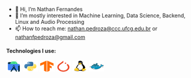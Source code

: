 - 👋 Hi, I’m Nathan Fernandes
- 👀 I’m mostly interested in Machine Learning, Data Science, Backend, Linux and Audio Processing
- 📫 How to reach me: nathan.pedroza@ccc.ufcg.edu.br or nathanfpedroza@gmail.com

<h4>Technologies I use:</h4>
 <div>
  <img align="center" alt="Android Studio" height="30" width="40" src="https://github.com/devicons/devicon/raw/master/icons/androidstudio/androidstudio-original.svg">
  <img align="center" alt="Python" height="30" width="40" src="https://raw.githubusercontent.com/devicons/devicon/master/icons/python/python-original.svg">
  <img align="center" alt="Tensorflow" height="30" width="40" src="https://github.com/devicons/devicon/blob/master/icons/tensorflow/tensorflow-original.svg">
  <img align="center" alt="Pytorch" height="30" width="40" src="https://raw.githubusercontent.com/devicons/devicon/master/icons/pytorch/pytorch-original.svg">
  <img align="center" alt="Linux" height="30" width="40" src="https://raw.githubusercontent.com/devicons/devicon/master/icons/linux/linux-original.svg">
  <img align="center" alt="Docker" height="30" width="40" src="https://raw.githubusercontent.com/devicons/devicon/master/icons/docker/docker-original.svg">
  
</div>
<!---
nathanzilgo/nathanzilgo is a ✨ special ✨ repository because its `README.md` (this file) appears on your GitHub profile.
You can click the Preview link to take a look at your changes.
--->
